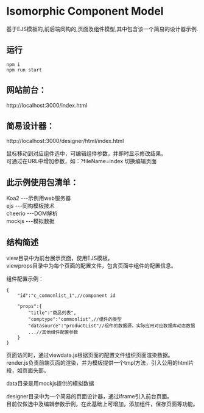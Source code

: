 
# Isomorphic Component Model

基于EJS模板的,前后端同构的,页面及组件模型,其中包含该一个简易的设计器示例.

## 运行
```
npm i
npm run start
```

## 网站前台：<br>
http://localhost:3000/index.html


## 简易设计器：<br>
http://localhost:3000/designer/html/index.html

鼠标移动到对应组件选中，可编辑组件参数，并即时显示修改结果。<br>
可通过在URL中增加参数，如：?fileName=index 切换编辑页面<br>



## 此示例使用包清单：<br>
Koa2    ---示例用web服务器<br>
ejs     ---同构模板技术<br>
cheerio ---DOM解析<br>
mockjs  ---模拟数据<br>

## 结构简述

view目录中为前台展示页面，使用EJS模板。<br>
viewprops目录中为每个页面的配置文件，包含页面中组件的配置信息。<br>

组件配置示例：
```
{
	"id":"c_commonlist_1",//component id
	
	"props":{
		"title":"商品列表",
		"comptype":"commonlist",//组件的类型
		"datasource":"productList"//组件的数据源，实际应用对应数据库动态数据
		...//其他组件配置参数
	}
}

```

页面访问时，通过viewdata.js根据页面的配置文件组织页面渲染数据。<br>
render.js负责前端页面的渲染，并为模板提供一个tmpl方法，引入公用的html片段，如页面头部。<br>

data目录是用mockjs提供的模拟数据<br>

designer目录中为一个简易的页面设计器，通过iframe引入前台页面。<br>
目前仅做选中及编辑参数示例，在此基础上可增加，添加组件，保存页面等功能。<br>




